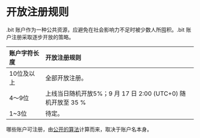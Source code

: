 # 开放注册规则

.bit 账户作为一种公共资源，应避免在社会影响力不足时被少数人所囤积。.bit 账户注册采取逐步开放的策略。

| 账户字符长度 | 开放注册规则 |
| :--- | :--- |
| 10位及以上 | 全部开放注册。 |
| 4～9位 | 上线当日随机开放5%；9 月 17 日 2:00 (UTC+0) 随机开放至 35 %|
| 1~3位 | 待定。 |

哪些账户可注册，由[公开的算法](https://github.com/dotbitHQ/das-contracts/blob/fca9bfafb79950c7c5d4a86cb379f114b0188ccd/contracts/pre-account-cell-type/src/entry.rs#L579-L584)计算而来，取决于账户名本身。

